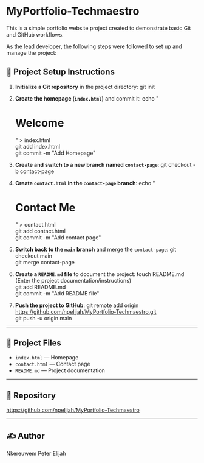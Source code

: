 

# MyPortfolio-Techmaestro

This is a simple portfolio website project created to demonstrate basic Git and GitHub workflows.

As the lead developer, the following steps were followed to set up and manage the project:

## 🧱 Project Setup Instructions

1. **Initialize a Git repository** in the project directory:
   git init

2. **Create the homepage (`index.html`)** and commit it:
   echo "<!DOCTYPE html><html><head><title>Home</title></head><body><h1>Welcome</h1></body></html>" > index.html  
   git add index.html  
   git commit -m "Add Homepage"

3. **Create and switch to a new branch named `contact-page`**:
   git checkout -b contact-page

4. **Create `contact.html` in the `contact-page` branch**:
   echo "<!DOCTYPE html><html><head><title>Contact</title></head><body><h1>Contact Me</h1></body></html>" > contact.html  
   git add contact.html  
   git commit -m "Add contact page"

5. **Switch back to the `main` branch** and merge the `contact-page`:
   git checkout main  
   git merge contact-page

6. **Create a `README.md` file** to document the project:
   touch README.md  
   (Enter the project documentation/instructions)  
   git add README.md  
   git commit -m "Add README file"

7. **Push the project to GitHub**:
   git remote add origin https://github.com/npelijah/MyPortfolio-Techmaestro.git  
   git push -u origin main

---

## 📁 Project Files

- `index.html` — Homepage
- `contact.html` — Contact page
- `README.md` — Project documentation

---

## 📌 Repository

https://github.com/npelijah/MyPortfolio-Techmaestro

---

## ✍ Author

Nkereuwem Peter Elijah

